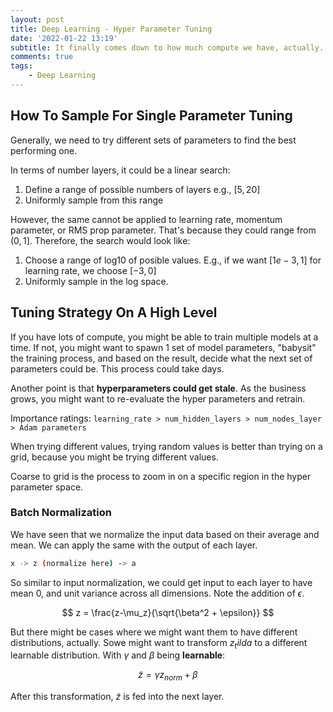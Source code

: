 ```yaml
---
layout: post
title: Deep Learning - Hyper Parameter Tuning
date: '2022-01-22 13:19'
subtitle: It finally comes down to how much compute we have, actually...
comments: true
tags:
    - Deep Learning
---
```


## How To Sample For Single Parameter Tuning

Generally, we need to try different sets of parameters to find the best performing one.

In terms of number layers, it could be a linear search:  

1. Define a range of possible numbers of layers e.g., $[5, 20]$
2. Uniformly sample from this range

However, the same cannot be applied to learning rate, momentum parameter, or RMS prop parameter. That's because they could range from $(0, 1]$. Therefore, the search would look like:

1. Choose a range of log10 of posible values. E.g., if we want $[1e-3, 1]$ for learning rate, we choose $[-3, 0]$
2. Uniformly sample in the log space.

## Tuning Strategy On A High Level

If you have lots of compute, you might be able to train multiple models at a time. If not, you might want to spawn 1 set of model parameters, "babysit" the training process, and based on the result, decide what the next set of parameters could be. This process could take days.

Another point is that **hyperparameters could get stale**. As the business grows, you might want to re-evaluate the hyper parameters and retrain.

Importance ratings:
`learning_rate > num_hidden_layers > num_nodes_layer > Adam parameters`

When trying different values, trying random values is better than trying on a grid, because you might be trying different values.

Coarse to grid is the process to zoom in on a specific region in the hyper parameter space.

### Batch Normalization

We have seen that we normalize the input data based on their average and mean. We can apply the same with the output of each layer.

```bash
x -> z (normalize here) -> a
```

So similar to input normalization, we could get input to each layer to have mean 0, and unit variance across all dimensions. Note the addition of $\epsilon$.

$$
z = \frac{z-\mu_z}{\sqrt{\beta^2 + \epsilon}}
$$

But there might be cases where we might want them to have different distributions, actually. Sowe might want to transform $z_tilda$ to a different learnable distribution. With $\gamma$ and $\beta$ being **learnable**:

$$
\tilde{z} = \gamma z_{norm} + \beta
$$

After this transformation, $\tilde{z}$ is fed into the next layer.